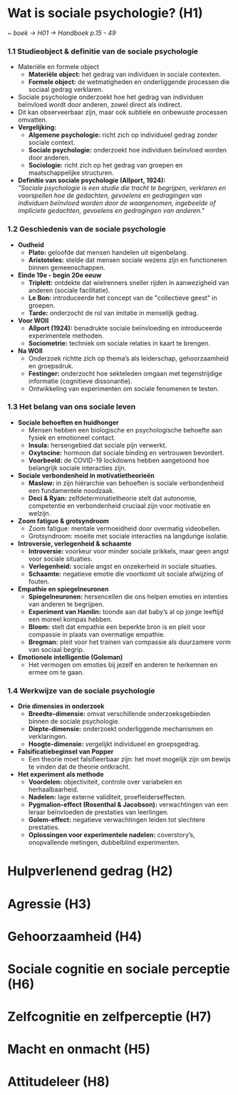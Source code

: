 # Wat is sociale psychologie?  (H1)
_~ boek -> H01 -> Handboek p.15 - 49_

### 1.1 Studieobject & definitie van de sociale psychologie

- Materiële en formele object
    - **Materiële object:** het gedrag van individuen in sociale contexten.
    - **Formele object:** de wetmatigheden en onderliggende processen die sociaal gedrag verklaren.
- Sociale psychologie onderzoekt hoe het gedrag van individuen beïnvloed wordt door anderen, zowel direct als indirect.
- Dit kan observeerbaar zijn, maar ook subtiele en onbewuste processen omvatten.
- **Vergelijking:**
    - **Algemene psychologie:** richt zich op individueel gedrag zonder sociale context.
    - **Sociale psychologie:** onderzoekt hoe individuen beïnvloed worden door anderen.
    - **Sociologie:** richt zich op het gedrag van groepen en maatschappelijke structuren.
- **Definitie van sociale psychologie (Allport, 1924):**  
    _"Sociale psychologie is een studie die tracht te begrijpen, verklaren en voorspellen hoe de gedachten, gevoelens en gedragingen van individuen beïnvloed worden door de waargenomen, ingebeelde of impliciete gedachten, gevoelens en gedragingen van anderen."_

### 1.2 Geschiedenis van de sociale psychologie

- **Oudheid**
    - **Plato:** geloofde dat mensen handelen uit eigenbelang.
    - **Aristoteles:** stelde dat mensen sociale wezens zijn en functioneren binnen gemeenschappen.
- **Einde 19e - begin 20e eeuw**
    - **Triplett:** ontdekte dat wielrenners sneller rijden in aanwezigheid van anderen (sociale facilitatie).
    - **Le Bon:** introduceerde het concept van de "collectieve geest" in groepen.
    - **Tarde:** onderzocht de rol van imitatie in menselijk gedrag.
- **Voor WOII**
    - **Allport (1924):** benadrukte sociale beïnvloeding en introduceerde experimentele methoden.
    - **Sociometrie:** techniek om sociale relaties in kaart te brengen.
- **Na WOII**
    - Onderzoek richtte zich op thema’s als leiderschap, gehoorzaamheid en groepsdruk.
    - **Festinger:** onderzocht hoe sekteleden omgaan met tegenstrijdige informatie (cognitieve dissonantie).
    - Ontwikkeling van experimenten om sociale fenomenen te testen.

### 1.3 Het belang van ons sociale leven

- **Sociale behoeften en huidhonger**
    - Mensen hebben een biologische en psychologische behoefte aan fysiek en emotioneel contact.
    - **Insula:** hersengebied dat sociale pijn verwerkt.
    - **Oxytocine:** hormoon dat sociale binding en vertrouwen bevordert.
    - **Voorbeeld:** de COVID-19 lockdowns hebben aangetoond hoe belangrijk sociale interacties zijn.
- **Sociale verbondenheid in motivatietheorieën**
    - **Maslow:** in zijn hiërarchie van behoeften is sociale verbondenheid een fundamentele noodzaak.
    - **Deci & Ryan:** zelfdeterminatietheorie stelt dat autonomie, competentie en verbondenheid cruciaal zijn voor motivatie en welzijn.
- **Zoom fatigue & grotsyndroom**
    - Zoom fatigue: mentale vermoeidheid door overmatig videobellen.
    - Grotsyndroom: moeite met sociale interacties na langdurige isolatie.
- **Introversie, verlegenheid & schaamte**
    - **Introversie:** voorkeur voor minder sociale prikkels, maar geen angst voor sociale situaties.
    - **Verlegenheid:** sociale angst en onzekerheid in sociale situaties.
    - **Schaamte:** negatieve emotie die voortkomt uit sociale afwijzing of fouten.
- **Empathie en spiegelneuronen**
    - **Spiegelneuronen:** hersencellen die ons helpen emoties en intenties van anderen te begrijpen.
    - **Experiment van Hamlin:** toonde aan dat baby’s al op jonge leeftijd een moreel kompas hebben.
    - **Bloom:** stelt dat empathie een beperkte bron is en pleit voor compassie in plaats van overmatige empathie.
    - **Bregman:** pleit voor het trainen van compassie als duurzamere vorm van sociaal begrip.
- **Emotionele intelligentie (Goleman)**
    - Het vermogen om emoties bij jezelf en anderen te herkennen en ermee om te gaan.

### 1.4 Werkwijze van de sociale psychologie

- **Drie dimensies in onderzoek**
    - **Breedte-dimensie:** omvat verschillende onderzoeksgebieden binnen de sociale psychologie.
    - **Diepte-dimensie:** onderzoekt onderliggende mechanismen en verklaringen.
    - **Hoogte-dimensie:** vergelijkt individueel en groepsgedrag.
- **Falsificatiebeginsel van Popper**
    - Een theorie moet falsifieerbaar zijn: het moet mogelijk zijn om bewijs te vinden dat de theorie ontkracht.
- **Het experiment als methode**
    - **Voordelen:** objectiviteit, controle over variabelen en herhaalbaarheid.
    - **Nadelen:** lage externe validiteit, proefleiderseffecten.
    - **Pygmalion-effect (Rosenthal & Jacobson):** verwachtingen van een leraar beïnvloeden de prestaties van leerlingen.
    - **Golem-effect:** negatieve verwachtingen leiden tot slechtere prestaties.
    - **Oplossingen voor experimentele nadelen:** coverstory’s, onopvallende metingen, dubbelblind experimenten.

# Hulpverlenend gedrag (H2)
# Agressie (H3)
# Gehoorzaamheid (H4)
# Sociale cognitie en sociale perceptie (H6)
# Zelfcognitie en zelfperceptie (H7)
# Macht en onmacht (H5)
# Attitudeleer (H8)
